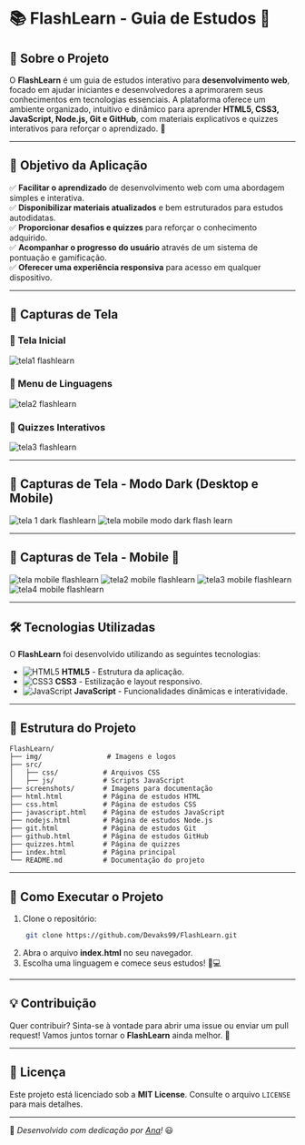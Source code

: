 # 📚 FlashLearn - Guia de Estudos 🚀



## 🌟 Sobre o Projeto

O **FlashLearn** é um guia de estudos interativo para **desenvolvimento web**, focado em ajudar iniciantes e desenvolvedores a aprimorarem seus conhecimentos em tecnologias essenciais. A plataforma oferece um ambiente organizado, intuitivo e dinâmico para aprender **HTML5, CSS3, JavaScript, Node.js, Git e GitHub**, com materiais explicativos e quizzes interativos para reforçar o aprendizado. 🎯

---

## 🎯 Objetivo da Aplicação

✅ **Facilitar o aprendizado** de desenvolvimento web com uma abordagem simples e interativa.  
✅ **Disponibilizar materiais atualizados** e bem estruturados para estudos autodidatas.  
✅ **Proporcionar desafios e quizzes** para reforçar o conhecimento adquirido.  
✅ **Acompanhar o progresso do usuário** através de um sistema de pontuação e gamificação.  
✅ **Oferecer uma experiência responsiva** para acesso em qualquer dispositivo.  

---

## 🎨 Capturas de Tela

### 📌 Tela Inicial
![tela1 flashlearn](https://github.com/user-attachments/assets/d80f0358-2c86-4cbc-96c9-b221f0f6906a)


### 📌 Menu de Linguagens
![tela2 flashlearn](https://github.com/user-attachments/assets/10eea6ea-6850-4b72-8be6-6dbfb085d7ff)


### 📌 Quizzes Interativos
![tela3 flashlearn](https://github.com/user-attachments/assets/6d748c3a-e9aa-4f44-b6a4-ac950569c171)


---

## 🎨 Capturas de Tela - Modo Dark (Desktop e Mobile)

![tela 1 dark flashlearn](https://github.com/user-attachments/assets/66a4aa13-2066-4a26-90de-f0316ab28348)
![tela mobile modo dark flash learn](https://github.com/user-attachments/assets/34a5bc6e-c9e1-485d-b146-538d33cfc146)

---

## 🎨 Capturas de Tela - Mobile 📱
![tela mobile flashlearn](https://github.com/user-attachments/assets/0e1a6430-ae94-48a1-a8b4-62c841d4b9c6)
![tela2 mobile flashlearn](https://github.com/user-attachments/assets/2eaf087d-2b38-467e-aab7-fa828cde96e1)
![tela3 mobile flashlearn](https://github.com/user-attachments/assets/26b259c7-bfa3-435c-9f9a-4524d4e69c50)
![tela4 mobile flashlearn](https://github.com/user-attachments/assets/02cca3d2-507d-46f4-ae30-6d17a3e7dbbc)

---

## 🛠️ Tecnologias Utilizadas

O **FlashLearn** foi desenvolvido utilizando as seguintes tecnologias:

- ![HTML5](https://img.shields.io/badge/HTML5-E34F26?style=for-the-badge&logo=html5&logoColor=white) **HTML5** - Estrutura da aplicação.
- ![CSS3](https://img.shields.io/badge/CSS3-1572B6?style=for-the-badge&logo=css3&logoColor=white) **CSS3** - Estilização e layout responsivo.
- ![JavaScript](https://img.shields.io/badge/JavaScript-F7DF1E?style=for-the-badge&logo=javascript&logoColor=black) **JavaScript** - Funcionalidades dinâmicas e interatividade.

---

## 📂 Estrutura do Projeto

```
FlashLearn/
├── img/                # Imagens e logos
├── src/
│   ├── css/           # Arquivos CSS
│   ├── js/            # Scripts JavaScript
├── screenshots/       # Imagens para documentação
├── html.html          # Página de estudos HTML
├── css.html           # Página de estudos CSS
├── javascript.html    # Página de estudos JavaScript
├── nodejs.html        # Página de estudos Node.js
├── git.html           # Página de estudos Git
├── github.html        # Página de estudos GitHub
├── quizzes.html       # Página de quizzes
├── index.html         # Página principal
└── README.md          # Documentação do projeto
```

---

## 🚀 Como Executar o Projeto

1. Clone o repositório:
```bash
    git clone https://github.com/Devaks99/FlashLearn.git
```
2. Abra o arquivo **index.html** no seu navegador.
3. Escolha uma linguagem e comece seus estudos! 📖💻

---

## 💡 Contribuição

Quer contribuir? Sinta-se à vontade para abrir uma issue ou enviar um pull request! Vamos juntos tornar o **FlashLearn** ainda melhor. 💙

---

## 📜 Licença

Este projeto está licenciado sob a **MIT License**. Consulte o arquivo `LICENSE` para mais detalhes.

---

🚀 *Desenvolvido com dedicação por [Ana](https://github.com/Devaks99)!* 😃

